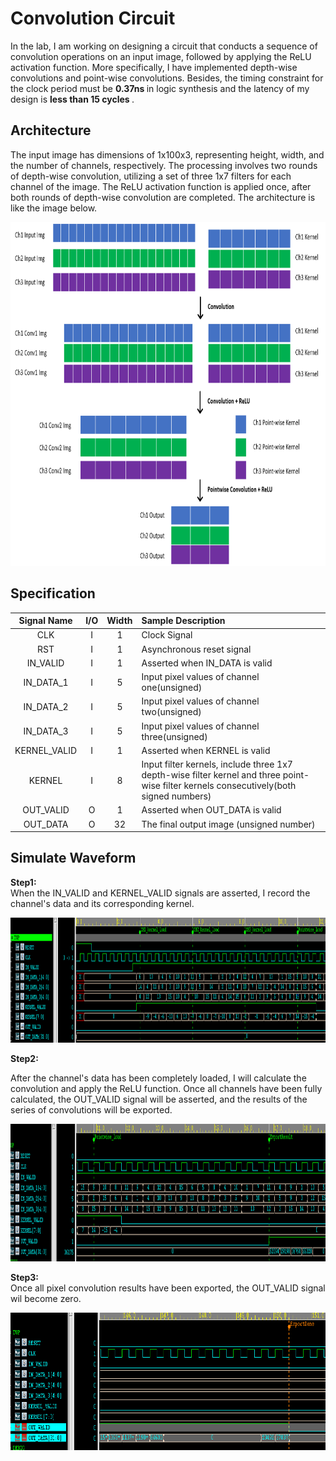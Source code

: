 # Convolution Circuit
In the lab, I am working on designing a circuit that conducts a sequence of convolution operations on an input image, followed by applying the ReLU activation function. More specifically, I have implemented depth-wise convolutions and point-wise convolutions. Besides, the timing constraint for the clock period must be <strong> 0.37ns </strong> in logic synthesis and the latency of my design is <strong> less than 15 cycles </strong>. 

## Architecture
The input image has dimensions of 1x100x3, representing height, width, and the number of channels, respectively. The processing involves two rounds of depth-wise convolution, utilizing a set of three 1x7 filters for each channel of the image. The ReLU activation function is applied once, after both rounds of depth-wise convolution are completed. The architecture is like the image below.
<p align="center">
  <img src="https://github.com/RexJian/Convolution-Circuit/blob/main/Architecture.png" width="1000" height="550">
</p>

## Specification

| Signal Name | I/O | Width | Sample Description |
| :----: | :----: | :----: | :----|
| CLK | I | 1 | Clock Signal |
| RST | I | 1 | Asynchronous reset signal |
| IN_VALID | I | 1 | Asserted when IN_DATA is valid|
| IN_DATA_1 | I | 5 | Input pixel values of channel one(unsigned) |
| IN_DATA_2 | I | 5 | Input pixel values of channel two(unsigned) |
| IN_DATA_3 | I | 5 | Input pixel values of channel three(unsigned) |
| KERNEL_VALID | I | 1 | Asserted when KERNEL is valid|
| KERNEL | I | 8 | Input filter kernels, include three 1x7 depth-wise filter kernel and three point-wise filter kernels consecutively(both signed numbers)|
| OUT_VALID | O | 1 | Asserted when OUT_DATA is valid |
| OUT_DATA | O | 32 | The final output image (unsigned number) |

## Simulate Waveform
<strong> Step1: </strong>  
When the IN_VALID and KERNEL_VALID signals are asserted, I record the channel's data and its corresponding kernel.
<p align="left">
  <img src="https://github.com/RexJian/Convolution-Circuit/blob/main/Wave/wave1.png" width="1000" height="200" alt="wave">
</p> 

<strong> Step2: </strong>  
  
After the channel's data has been completely loaded, I will calculate the convolution and apply the ReLU function. Once all channels have been fully calculated, the OUT_VALID signal will be asserted, and the results of the series of convolutions will be exported.
<p align="left">
  <img src="https://github.com/RexJian/Convolution-Circuit/blob/main/Wave/wave2.png" width="1600" height="220" alt="wave">
</p> 

<strong> Step3: </strong>  
Once all pixel convolution results have been exported, the OUT_VALID signal wil become zero. 
<p align="left">
  <img src="https://github.com/RexJian/Convolution-Circuit/blob/main/Wave/wave3.png" width="1400" height="220" alt="wave">
</p> 
